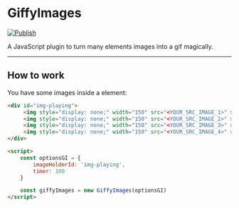 # GiffyImages

[![Publish](https://github.com/leoncarey/giffy-images/actions/workflows/publish.yml/badge.svg)](https://github.com/leoncarey/giffy-images/actions/workflows/publish.yml)

A JavaScript plugin to turn many elements images into a gif magically.

---
## How to work

You have some images inside a element:

```html
<div id="img-playing">
     <img style="display: none;" width="150" src="<YOUR_SRC_IMAGE_1>" >
     <img style="display: none;" width="150" src="<YOUR_SRC_IMAGE_2>" >
     <img style="display: none;" width="150" src="<YOUR_SRC_IMAGE_3>" >
     <img style="display: none;" width="150" src="<YOUR_SRC_IMAGE_4>" >
</div>

<script>
    const optionsGI = {
        imageHolderId: 'img-playing',
        timer: 100
    }

    const giffyImages = new GiffyImages(optionsGI)
</script>
```